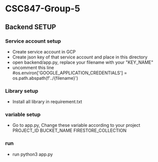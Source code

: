 # CSC847-Group-5

## Backend SETUP

### Service account setup
- Create service account in GCP 
- Create json key of that service account and place in this directory
- open backend/app.py, replace your filename with your "KEY_NAME"
- uncomment this line
    #os.environ['GOOGLE_APPLICATION_CREDENTIALS'] = os.path.abspath(f'../{filename}')

### Library setup
- Install all library in requirement.txt

### variable setup
- Go to app.py, Change these variable according to your project
    PROJECT_ID
    BUCKET_NAME
    FIRESTORE_COLLECTION

### run
- run python3 app.py